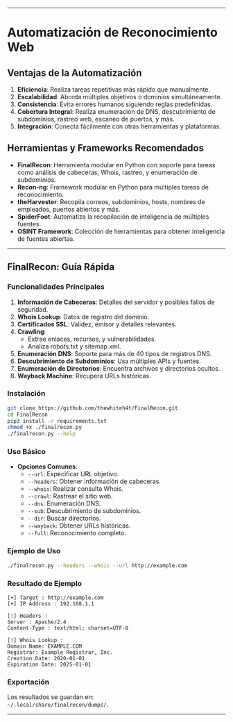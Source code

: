 
---

# Automatización de Reconocimiento Web

## Ventajas de la Automatización

1. **Eficiencia**: Realiza tareas repetitivas más rápido que manualmente.
2. **Escalabilidad**: Aborda múltiples objetivos o dominios simultáneamente.
3. **Consistencia**: Evita errores humanos siguiendo reglas predefinidas.
4. **Cobertura Integral**: Realiza enumeración de DNS, descubrimiento de subdominios, rastreo web, escaneo de puertos, y más.
5. **Integración**: Conecta fácilmente con otras herramientas y plataformas.

## Herramientas y Frameworks Recomendados

- **FinalRecon**: Herramienta modular en Python con soporte para tareas como análisis de cabeceras, Whois, rastreo, y enumeración de subdominios.
- **Recon-ng**: Framework modular en Python para múltiples tareas de reconocimiento.
- **theHarvester**: Recopila correos, subdominios, hosts, nombres de empleados, puertos abiertos y más.
- **SpiderFoot**: Automatiza la recopilación de inteligencia de múltiples fuentes.
- **OSINT Framework**: Colección de herramientas para obtener inteligencia de fuentes abiertas.

---

## FinalRecon: Guía Rápida

### Funcionalidades Principales

1. **Información de Cabeceras**: Detalles del servidor y posibles fallos de seguridad.
2. **Whois Lookup**: Datos de registro del dominio.
3. **Certificados SSL**: Validez, emisor y detalles relevantes.
4. **Crawling**:
    - Extrae enlaces, recursos, y vulnerabilidades.
    - Analiza robots.txt y sitemap.xml.
5. **Enumeración DNS**: Soporte para más de 40 tipos de registros DNS.
6. **Descubrimiento de Subdominios**: Usa múltiples APIs y fuentes.
7. **Enumeración de Directorios**: Encuentra archivos y directorios ocultos.
8. **Wayback Machine**: Recupera URLs históricas.

### Instalación

```bash
git clone https://github.com/thewhiteh4t/FinalRecon.git
cd FinalRecon
pip3 install -r requirements.txt
chmod +x ./finalrecon.py
./finalrecon.py --help
```

### Uso Básico

- **Opciones Comunes**:
    - `--url`: Especificar URL objetivo.
    - `--headers`: Obtener información de cabeceras.
    - `--whois`: Realizar consulta Whois.
    - `--crawl`: Rastrear el sitio web.
    - `--dns`: Enumeración DNS.
    - `--sub`: Descubrimiento de subdominios.
    - `--dir`: Buscar directorios.
    - `--wayback`: Obtener URLs históricas.
    - `--full`: Reconocimiento completo.

### Ejemplo de Uso

```bash
./finalrecon.py --headers --whois --url http://example.com
```

### Resultado de Ejemplo

```plaintext
[+] Target : http://example.com
[+] IP Address : 192.168.1.1

[!] Headers :
Server : Apache/2.4
Content-Type : text/html; charset=UTF-8

[!] Whois Lookup :
Domain Name: EXAMPLE.COM
Registrar: Example Registrar, Inc.
Creation Date: 2020-01-01
Expiration Date: 2025-01-01
```

### Exportación

Los resultados se guardan en:  
`~/.local/share/finalrecon/dumps/`.

---
